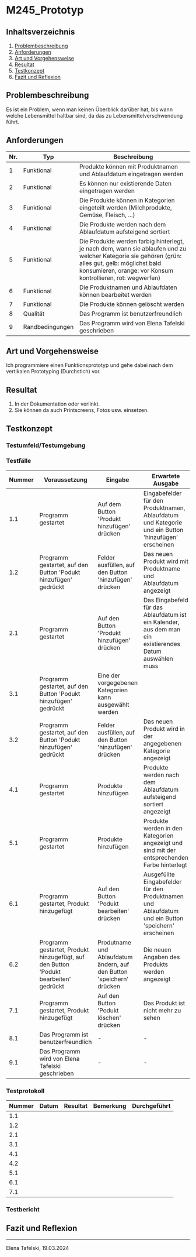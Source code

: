 # M245_Prototyp

## Inhaltsverzeichnis
1. [Problembeschreibung](#problembeschreibung)
2. [Anforderungen](#anforderungen)
3. [Art und Vorgehensweise](#art-und-vorgehensweise)
4. [Resultat](#resultat)
5. [Testkonzept](#testkonzept)
6. [Fazit und Reflexion](#fazit-und-reflexion)

## Problembeschreibung
Es ist ein Problem, wenn man keinen Überblick darüber hat, bis wann welche Lebensmittel haltbar sind, da das zu Lebensmittelverschwendung führt.

## Anforderungen
Nr. |	Typ |	Beschreibung
--- | --- | ---
1	|	Funktional | Produkte können mit Produktnamen und Ablaufdatum eingetragen werden
2	|	Funktional | Es können nur existierende Daten eingetragen werden
3 | Funktional | Die Produkte können in Kategorien eingeteilt werden (Milchprodukte, Gemüse, Fleisch, ...)
4	|	Funktional | Die Produkte werden nach dem Ablaufdatum aufsteigend sortiert
5 | Funktional | Die Produkte werden farbig hinterlegt, je nach dem, wann sie ablaufen und zu welcher Kategorie sie gehören (grün: alles gut, gelb: möglichst bald konsumieren, orange: vor Konsum kontrollieren, rot: wegwerfen)
6	|	Funktional | Die Produktnamen und Ablaufdaten können bearbeitet werden
7	|	Funktional | Die Produkte können gelöscht werden
8	|	Qualität | Das Programm ist benutzerfreundlich
9	|	Randbedingungen	|	Das Programm wird von Elena Tafelski geschrieben

## Art und Vorgehensweise
Ich programmiere einen Funktionsprototyp und gehe dabei nach dem vertikalen Prototyping (Durchstich) vor.

## Resultat
1. In der Dokumentation oder verlinkt.
2. Sie können da auch Printscreens, Fotos usw. einsetzen.

## Testkonzept
### Testumfeld/Testumgebung

### Testfälle
Nummer | Voraussetzung |	Eingabe |	Erwartete Ausgabe
--- | --- | --- | ---
1.1 |	Programm gestartet | Auf dem Button 'Produkt hinzufügen' drücken | Eingabefelder für den Produktnamen, Ablaufdatum und Kategorie und ein Button 'hinzufügen' erscheinen
1.2 |	Programm gestartet, auf den Button 'Podukt hinzufügen' gedrückt | Felder ausfüllen, auf den Button 'hinzufügen' drücken |	Das neuen Produkt wird mit Produktname und Ablaufdatum angezeigt
2.1 |	Programm gestartet | Auf den Button 'Produkt hinzufügen' drücken | Das Eingabefeld für das Ablaufdatum ist ein Kalender, aus dem man ein existierendes Datum auswählen muss
3.1 | Programm gestartet, auf den Button 'Podukt hinzufügen' gedrückt | Eine der vorgegebenen Kategorien kann ausgewählt werden
3.2 | Programm gestartet, auf den Button 'Podukt hinzufügen' gedrückt | Felder ausfüllen, auf den Button 'hinzufügen' drücken |	Das neuen Produkt wird in der angegebenen Kategorie angezeigt
4.1 |	Programm gestartet | Produkte hinzufügen |	Produkte werden nach dem Ablaufdatum aufsteigend sortiert angezeigt
5.1 | Programm gestartet | Produkte hinzufügen |	Produkte werden in den Kategorien angezeigt und sind mit der entsprechenden Farbe hinterlegt
6.1 |	Programm gestartet, Produkt hinzugefügt |	Auf den Button 'Podukt bearbeiten' drücken | Ausgefüllte Eingabefelder für den Produktnamen und Ablaufdatum und ein Button 'speichern' erscheinen
6.2 |	Programm gestartet, Produkt hinzugefügt, auf den Button 'Podukt bearbeiten' gedrückt | Produtname und Ablaufdatum ändern, auf den Button 'speichern' drücken |	Die neuen Angaben des Produkts werden angezeigt
7.1 |	Programm gestartet, Produkt hinzugefügt |	Auf den Button 'Podukt löschen' drücken |	Das Produkt ist nicht mehr zu sehen
8.1 | Das Programm ist benutzerfreundlich | - | -
9.1 | Das Programm wird von Elena Tafelski geschrieben | - | -

### Testprotokoll
Nummer | Datum | Resultat | Bemerkung | Durchgeführt
--- | --- | --- | --- | ---
1.1 | 
1.2 | 
2.1 | 
3.1 | 
4.1 | 
4.2 | 
5.1 | 
6.1 | 
7.1 | 

### Testbericht

## Fazit und Reflexion

---
Elena Tafelski, 19.03.2024
